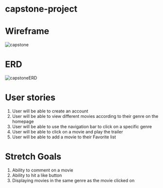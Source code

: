 # capstone-project

# Wireframe

![capstone](https://user-images.githubusercontent.com/101623317/171937062-ce2fc8cc-17c6-45a5-a9a0-fff557c52e8b.png)

# ERD
![capstoneERD](https://user-images.githubusercontent.com/101623317/172198777-ffb17628-1380-41f9-bb07-8dba64eaa725.png)


# User stories
1) User will be able to create an account
2) User will be able to view different movies according to their genre on the homepage
3) User will be able to use the navigation bar to click on a specific genre
4) User will be able to click on a movie and play the trailer
5) User will be able to add a movie to their Favorite list

# Stretch Goals
1) Ability to comment on a movie
2) Ability to hit a like button
3) Displaying movies in the same genre as the movie clicked on
